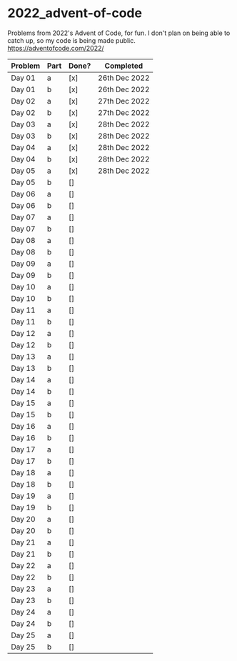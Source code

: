 # 2022_advent-of-code
Problems from 2022's Advent of Code, for fun. I don't plan on being able to catch up, so my code is being made public. https://adventofcode.com/2022/

| Problem | Part | Done? | Completed |
| ------------- | ------------- | ------------- | ------------- |
| Day 01  | a | [x] | 26th Dec 2022 |
| Day 01  | b | [x] | 26th Dec 2022 |
| Day 02  | a | [x] | 27th Dec 2022 |
| Day 02  | b | [x] | 27th Dec 2022 |
| Day 03  | a | [x] | 28th Dec 2022 |
| Day 03  | b | [x] | 28th Dec 2022 |
| Day 04  | a | [x] | 28th Dec 2022 |
| Day 04  | b | [x] | 28th Dec 2022 |
| Day 05  | a | [x] | 28th Dec 2022|
| Day 05  | b | [] | |
| Day 06  | a | [] | |
| Day 06  | b | [] | |
| Day 07  | a | [] | |
| Day 07  | b | [] | |
| Day 08  | a | [] | |
| Day 08  | b | [] | |
| Day 09  | a | [] | |
| Day 09  | b | [] | |
| Day 10  | a | [] | |
| Day 10  | b | [] | |
| Day 11  | a | [] | |
| Day 11  | b | [] | |
| Day 12  | a | [] | |
| Day 12  | b | [] | |
| Day 13  | a | [] | |
| Day 13  | b | [] | |
| Day 14  | a | [] | |
| Day 14  | b | [] | |
| Day 15  | a | [] | |
| Day 15  | b | [] | |
| Day 16  | a | [] | |
| Day 16  | b | [] | |
| Day 17  | a | [] | |
| Day 17  | b | [] | |
| Day 18  | a | [] | |
| Day 18  | b | [] | |
| Day 19  | a | [] | |
| Day 19  | b | [] | |
| Day 20  | a | [] | |
| Day 20  | b | [] | |
| Day 21  | a | [] | |
| Day 21  | b | [] | |
| Day 22  | a | [] | |
| Day 22  | b | [] | |
| Day 23  | a | [] | |
| Day 23  | b | [] | |
| Day 24  | a | [] | |
| Day 24  | b | [] | |
| Day 25  | a | [] | |
| Day 25  | b | [] | |